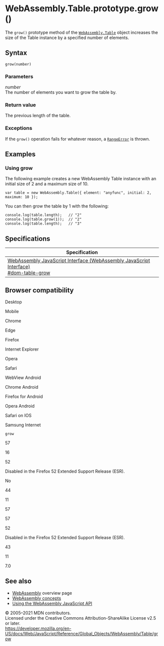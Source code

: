 WebAssembly.Table.prototype.grow()
==================================

The `grow()` prototype method of the [`WebAssembly.Table`](../table) object increases the size of the Table instance by a specified number of elements.

Syntax
------

    grow(number)

### Parameters

*number*  
The number of elements you want to grow the table by.

### Return value

The previous length of the table.

### Exceptions

If the `grow()` operation fails for whatever reason, a [`RangeError`](../../rangeerror) is thrown.

Examples
--------

### Using grow

The following example creates a new WebAssembly Table instance with an initial size of 2 and a maximum size of 10.

    var table = new WebAssembly.Table({ element: "anyfunc", initial: 2, maximum: 10 });

You can then grow the table by 1 with the following:

    console.log(table.length);   // "2"
    console.log(table.grow(1));  // "2"
    console.log(table.length);   // "3"

Specifications
--------------

<table><thead><tr class="header"><th>Specification</th></tr></thead><tbody><tr class="odd"><td><a href="https://webassembly.github.io/spec/js-api/#dom-table-grow">WebAssembly JavaScript Interface (WebAssembly JavaScript Interface)<br />
<span class="small">#dom-table-grow</span></a></td></tr></tbody></table>

Browser compatibility
---------------------

Desktop

Mobile

Chrome

Edge

Firefox

Internet Explorer

Opera

Safari

WebView Android

Chrome Android

Firefox for Android

Opera Android

Safari on IOS

Samsung Internet

`grow`

57

16

52

Disabled in the Firefox 52 Extended Support Release (ESR).

No

44

11

57

57

52

Disabled in the Firefox 52 Extended Support Release (ESR).

43

11

7.0

See also
--------

-   [WebAssembly](https://developer.mozilla.org/en-US/docs/WebAssembly) overview page
-   [WebAssembly concepts](https://developer.mozilla.org/en-US/docs/WebAssembly/Concepts)
-   [Using the WebAssembly JavaScript API](https://developer.mozilla.org/en-US/docs/WebAssembly/Using_the_JavaScript_API)

© 2005–2021 MDN contributors.  
Licensed under the Creative Commons Attribution-ShareAlike License v2.5 or later.  
<a href="https://developer.mozilla.org/en-US/docs/Web/JavaScript/Reference/Global_Objects/WebAssembly/Table/grow" class="_attribution-link">https://developer.mozilla.org/en-US/docs/Web/JavaScript/Reference/Global_Objects/WebAssembly/Table/grow</a>
